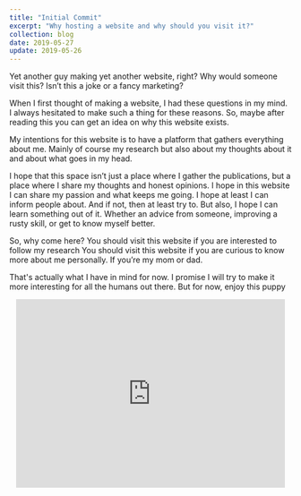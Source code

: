 ```yaml
---
title: "Initial Commit"
excerpt: "Why hosting a website and why should you visit it?"
collection: blog
date: 2019-05-27
update: 2019-05-26
---
```

Yet another guy making yet another website, right?
Why would someone visit this?
Isn’t this a joke or a fancy marketing?

When I first thought of making a website, I had these questions in my mind. I always hesitated to make such a thing for these reasons. So, maybe after reading this you can get an idea on why this website exists. 

My intentions for this website is to have a platform that gathers everything about me. Mainly of course my research but also about my thoughts about it and about what goes in my head.

I hope that this space isn’t just a place where I gather the publications, but a place where I share my thoughts and honest opinions. I hope in this website I can share my passion and what keeps me going. I hope at least I can inform people about. And if not, then at least try to. But also, I hope I can learn something out of it. Whether an advice from someone, improving a rusty skill,  or get to know myself better. 

So, why come here?
You should visit this website if you are interested to follow my research
You should visit this website if you are curious to know more about me personally. 
If you’re my mom or dad. 


That's actually what I have in mind for now. I promise I will try to make it more interesting for all the humans out there. But for now, enjoy this puppy

<center>
<iframe src="https://giphy.com/embed/NGALQBUgvmVTa" width="480" height="337" frameBorder="0" class="giphy-embed" allowFullScreen></iframe><p></p>
</center>